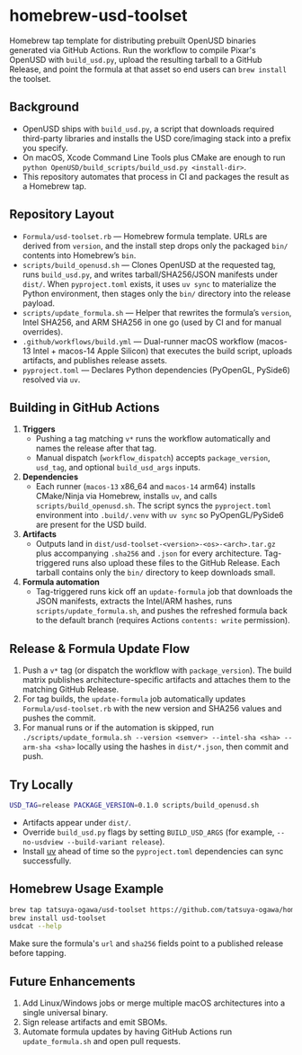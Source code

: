 # homebrew-usd-toolset

Homebrew tap template for distributing prebuilt OpenUSD binaries generated via GitHub Actions. Run the workflow to compile Pixar's OpenUSD with `build_usd.py`, upload the resulting tarball to a GitHub Release, and point the formula at that asset so end users can `brew install` the toolset.

## Background
- OpenUSD ships with `build_usd.py`, a script that downloads required third-party libraries and installs the USD core/imaging stack into a prefix you specify.
- On macOS, Xcode Command Line Tools plus CMake are enough to run `python OpenUSD/build_scripts/build_usd.py <install-dir>`.
- This repository automates that process in CI and packages the result as a Homebrew tap.

## Repository Layout
- `Formula/usd-toolset.rb` — Homebrew formula template. URLs are derived from `version`, and the install step drops only the packaged `bin/` contents into Homebrew’s `bin`.
- `scripts/build_openusd.sh` — Clones OpenUSD at the requested tag, runs `build_usd.py`, and writes tarball/SHA256/JSON manifests under `dist/`. When `pyproject.toml` exists, it uses `uv sync` to materialize the Python environment, then stages only the `bin/` directory into the release payload.
- `scripts/update_formula.sh` — Helper that rewrites the formula’s `version`, Intel SHA256, and ARM SHA256 in one go (used by CI and for manual overrides).
- `.github/workflows/build.yml` — Dual-runner macOS workflow (macos-13 Intel + macos-14 Apple Silicon) that executes the build script, uploads artifacts, and publishes release assets.
- `pyproject.toml` — Declares Python dependencies (PyOpenGL, PySide6) resolved via `uv`.

## Building in GitHub Actions
1. **Triggers**
   - Pushing a tag matching `v*` runs the workflow automatically and names the release after that tag.
   - Manual dispatch (`workflow_dispatch`) accepts `package_version`, `usd_tag`, and optional `build_usd_args` inputs.
2. **Dependencies**
   - Each runner (`macos-13` x86_64 and `macos-14` arm64) installs CMake/Ninja via Homebrew, installs `uv`, and calls `scripts/build_openusd.sh`. The script syncs the `pyproject.toml` environment into `.build/.venv` with `uv sync` so PyOpenGL/PySide6 are present for the USD build.
3. **Artifacts**
   - Outputs land in `dist/usd-toolset-<version>-<os>-<arch>.tar.gz` plus accompanying `.sha256` and `.json` for every architecture. Tag-triggered runs also upload these files to the GitHub Release. Each tarball contains only the `bin/` directory to keep downloads small.
4. **Formula automation**
   - Tag-triggered runs kick off an `update-formula` job that downloads the JSON manifests, extracts the Intel/ARM hashes, runs `scripts/update_formula.sh`, and pushes the refreshed formula back to the default branch (requires Actions `contents: write` permission).

## Release & Formula Update Flow
1. Push a `v*` tag (or dispatch the workflow with `package_version`). The build matrix publishes architecture-specific artifacts and attaches them to the matching GitHub Release.
2. For tag builds, the `update-formula` job automatically updates `Formula/usd-toolset.rb` with the new version and SHA256 values and pushes the commit.
3. For manual runs or if the automation is skipped, run `./scripts/update_formula.sh --version <semver> --intel-sha <sha> --arm-sha <sha>` locally using the hashes in `dist/*.json`, then commit and push.

## Try Locally
```bash
USD_TAG=release PACKAGE_VERSION=0.1.0 scripts/build_openusd.sh
```
- Artifacts appear under `dist/`.
- Override `build_usd.py` flags by setting `BUILD_USD_ARGS` (for example, `--no-usdview --build-variant release`).
- Install [uv](https://docs.astral.sh/uv/) ahead of time so the `pyproject.toml` dependencies can sync successfully.

## Homebrew Usage Example
```bash
brew tap tatsuya-ogawa/usd-toolset https://github.com/tatsuya-ogawa/homebrew-usd-toolset.git
brew install usd-toolset
usdcat --help
```
Make sure the formula's `url` and `sha256` fields point to a published release before tapping.

## Future Enhancements
1. Add Linux/Windows jobs or merge multiple macOS architectures into a single universal binary.
2. Sign release artifacts and emit SBOMs.
3. Automate formula updates by having GitHub Actions run `update_formula.sh` and open pull requests.
